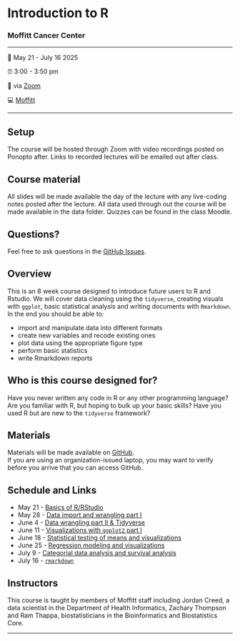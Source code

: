 
<!-- README.md is generated from README.Rmd. Please edit that file -->

# Introduction to R

### Moffitt Cancer Center

------------------------------------------------------------------------

:calendar: May 21 - July 16 2025

:alarm_clock: 3:00 - 3:50 pm

:office: via [Zoom](https://moffitt.zoom.us/j/)

:computer: [Moffitt](https://moffitt.org/)

------------------------------------------------------------------------

## Setup

The course will be hosted through Zoom with video recordings posted on
Ponopto after. Links to recorded lectures will be emailed out after
class.

<!-- 
* When you're done, put a green post-it on your computer. 
* If you need help, put up a pink post-it.
-->

## Course material

All slides will be made available the day of the lecture with any
live-coding notes posted after the lecture. All data used through out
the course will be made available in the data folder. Quizzes can be
found in the class Moodle.

<!--
* Rewrite as links to slides on github once they are made
* [Name of talk](path/to/slides.pdf)
-->

## Questions?

Feel free to ask questions in the [GitHub Issues](https://github.com/tenglab/Intro_to_R_2025/issues).

## Overview

This is an 8 week course designed to introduce future users to R and
Rstudio. We will cover data cleaning using the `tidyverse`, creating
visuals with `ggplot`, basic statistical analysis and writing documents
with `Rmarkdown`. In the end you should be able to:

<!--
Each instructor should provide a one sentence summary of what participants
will be able to do after thier lecture 
-->

- import and manipulate data into different formats
- create new variables and recode existing ones
- plot data using the appropriate figure type
- perform basic statistics
- write Rmarkdown reports

## Who is this course designed for?

Have you never written any code in R or any other programming language?
Are you familiar with R, but hoping to bulk up your basic skills? Have
you used R but are new to the `tidyverse` framework?

## Materials

Materials will be made available on
[GitHub](https://github.com/tenglab/Intro_to_R_2025).  
If you are using an organization-issued laptop, you may want to verify
before you arrive that you can access GitHub.

## Schedule and Links

- May 21 - [Basics of R/RStudio](https://moffitt.hosted.panopto.com/)
- May 28 - [Data import and wrangling part
  I](https://moffitt.hosted.panopto.com/)
- June 4 - [Data wrangling part II &
  Tidyverse](https://moffitt.hosted.panopto.com/)
- June 11 - [Visualizations with `ggplot2` part
  I](https://moffitt.hosted.panopto.com/)
- June 18 - [Statistical testing of means and
  visualizations](https://moffitt.hosted.panopto.com/)
- June 25 - [Regression modeling and
  visualizations](https://moffitt.hosted.panopto.com/)
- July 9 - [Categorial data analysis and survival
  analysis](https://moffitt.hosted.panopto.com/)
- July 16 - [`rmarkdown`](https://moffitt.hosted.panopto.com/)

## Instructors

<!--
Add links to personal websites and double check personal info
* add small blurbs/pictures for each instructor? 
-->

This course is taught by members of Moffitt staff including Jordan
Creed, a data scientist in the Department of Health Informatics, Zachary
Thompson and Ram Thappa, biostatisticians in the Bioinformatics and
Biostatistics Core.

------------------------------------------------------------------------
